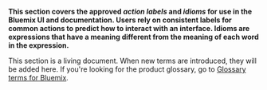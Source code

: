 **This section covers the approved _action labels_ and _idioms_ for use in the Bluemix UI and documentation. Users rely on consistent labels for common actions to predict how to interact with an interface. Idioms are expressions that have a meaning different from the meaning of each word in the expression.**

This section is a living document. When new terms are introduced, they will be added here. If you're looking for the product glossary, go to [Glossary terms for Bluemix](https://new-console.ng.bluemix.net/docs/overview/glossary/index.html).

